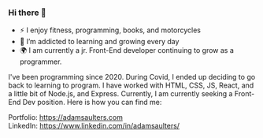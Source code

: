### Hi there 👋

- :zap: I enjoy fitness, programming, books, and motorcycles
- 🌱 I’m addicted to learning and growing every day 
- :earth_africa: I am currently a jr. Front-End developer continuing to grow as a programmer.

I've been programming since 2020. During Covid, I ended up deciding to go back to learning to program. I have worked with HTML, CSS, JS, React, and a little bit of Node.js,  and Express. Currently, I am currently seeking a Front-End Dev position. Here is how you can find me:

Portfolio: https://adamsaulters.com <br/>
LinkedIn: https://www.linkedin.com/in/adamsaulters/

<!--
**asaulters/ASaulters** is a ✨ _special_ ✨ repository because its `README.md` (this file) appears on your GitHub profile.

Here are some ideas to get you started:

- 🔭 I’m currently working on ...
- 🌱 I’m currently learning ...
- 👯 I’m looking to collaborate on ...
- 🤔 I’m looking for help with ...
- 💬 Ask me about ...
- 📫 How to reach me: ...
- 😄 Pronouns: ...
- ⚡ Fun fact: ...
-->
